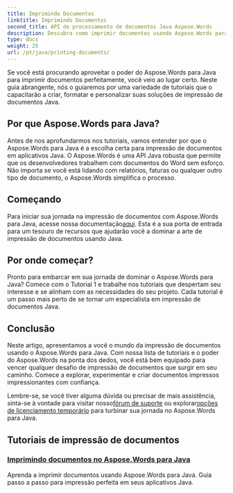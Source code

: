 ```yaml
---
title: Imprimindo Documentos
linktitle: Imprimindo Documentos
second_title: API de processamento de documentos Java Aspose.Words
description: Descubra como imprimir documentos usando Aspose.Words para Java com nossa lista abrangente de tutoriais. Aprenda a criar, formatar e personalizar suas soluções de impressão de documentos Java.
type: docs
weight: 25
url: /pt/java/printing-documents/
---
```


Se você está procurando aproveitar o poder do Aspose.Words para Java para imprimir documentos perfeitamente, você veio ao lugar certo. Neste guia abrangente, nós o guiaremos por uma variedade de tutoriais que o capacitarão a criar, formatar e personalizar suas soluções de impressão de documentos Java. 

## Por que Aspose.Words para Java?

Antes de nos aprofundarmos nos tutoriais, vamos entender por que o Aspose.Words para Java é a escolha certa para impressão de documentos em aplicativos Java. O Aspose.Words é uma API Java robusta que permite que os desenvolvedores trabalhem com documentos do Word sem esforço. Não importa se você está lidando com relatórios, faturas ou qualquer outro tipo de documento, o Aspose.Words simplifica o processo.

## Começando

 Para iniciar sua jornada na impressão de documentos com Aspose.Words para Java, acesse nossa documentação[aqui](https://reference.aspose.com/words/java/). Esta é a sua porta de entrada para um tesouro de recursos que ajudarão você a dominar a arte de impressão de documentos usando Java.

## Por onde começar?

Pronto para embarcar em sua jornada de dominar o Aspose.Words para Java? Comece com o Tutorial 1 e trabalhe nos tutoriais que despertam seu interesse e se alinham com as necessidades do seu projeto. Cada tutorial é um passo mais perto de se tornar um especialista em impressão de documentos Java.

## Conclusão

Neste artigo, apresentamos a você o mundo da impressão de documentos usando o Aspose.Words para Java. Com nossa lista de tutoriais e o poder do Aspose.Words na ponta dos dedos, você está bem equipado para vencer qualquer desafio de impressão de documentos que surgir em seu caminho. Comece a explorar, experimentar e criar documentos impressos impressionantes com confiança.

 Lembre-se, se você tiver alguma dúvida ou precisar de mais assistência, sinta-se à vontade para visitar nosso[fórum de suporte](https://forum.aspose.com/) ou explorar[opções de licenciamento temporário](https://purchase.aspose.com/temporary-license/) para turbinar sua jornada no Aspose.Words para Java.

## Tutoriais de impressão de documentos
### [Imprimindo documentos no Aspose.Words para Java](./printing-documents/)
Aprenda a imprimir documentos usando Aspose.Words para Java. Guia passo a passo para impressão perfeita em seus aplicativos Java.
